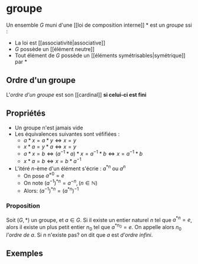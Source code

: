 # groupe

Un ensemble $G$ muni d'une [[loi de composition interne]] $*$ est un _groupe_ ssi :
- La loi est [[associativité|associative]]
- $G$ possède un [[élément neutre]]
- Tout élément de $G$ possède un [[éléments symétrisables|symétrique]] par $*$

## Ordre d'un groupe
L'_ordre d'un groupe_ est son [[cardinal]] **si celui-ci est fini**


## Propriétés

 - Un groupe n'est jamais vide
 - Les équivalences suivantes sont véfifiées :
     - $a*x = a*y \iff x=y$
     - $x*a = y*a \iff x = y$
     - $a*x=b \iff (a^{-1}*a)*x=a^{-1}*b \iff x=a^{-1}*b$
     - $x*a=b \iff x=b*a^{-1}$
 - L'itéré $n$-ème d'un élément s'écrie : $a^{*n}$ ou $a^n$
     - On pose $a^{*0}=e$
     - On note $(a^{-1})^{*n} = a^{-n}, (n\in\mathbb N)$
     - Alors: $(a^{-1})^{*n} = (a^{*n})^{-1}$

### Proposition
Soit $(G, *)$ un groupe, et $a\in G$.
Si il existe un entier naturel $n$ tel que $a^{*n} = e$, alors il existe un plus petit entier $n_0$ tel que $a^{*n_0} = e$.
On appelle alors $n_0$ _l'ordre de $a$_.
Si $n$ n'existe pas? on dit que $a$ est _d'ordre infini_.


## Exemples

